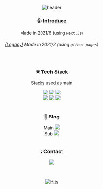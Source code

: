 <div align=center>
  
  <!-- https://github.com/kyechan99/capsule-render -->
  ![header](https://capsule-render.vercel.app/api?type=waving&color=21bcff&height=200&section=header&text=Hyeonsu%20Jung&fontSize=70&fontColor=0c2e3d)

  ### 👍  [Introduce](https://hyeonsu-jung.vercel.app/)  </h3>
  Made in 2021/6 (using `Next.Js`)
  
  ###### [(Legacy)](https://junghyeonsu.github.io/introduce-myself/) Made in 2021/2 (using `github-pages`)
  
  <!-- #### 🔥Now working at [HayanMind](https://hayanmind.com/) -->
  <br />
  <!-- https://simpleicons.org/ 아이콘 -->
  <!-- https://shields.io/ 라벨 -->
  <h3>⚒️ Tech Stack</h3>
  <p> Stacks used as main </p>

  <img src="https://img.shields.io/badge/HTML5-E34F26?style=flat-square&logo=HTML5&logoColor=white"/>
  <img src="https://img.shields.io/badge/CSS3-1572B6?style=flat-square&logo=CSS3&logoColor=white"/>
  <img src="https://img.shields.io/badge/JavaScript-F7DF1E?style=flat-square&logo=JavaScript&logoColor=white"/>
  <br/>
  <img src="https://img.shields.io/badge/React-61DAFB?style=flat-square&logo=React&logoColor=white"/>
  <img src="https://img.shields.io/badge/TypeScript-3178C6?style=flat-square&logo=TypeScript&logoColor=white"/>
  <img src="https://img.shields.io/badge/Next.js-000000?style=flat-square&logo=Next.js&logoColor=white"/>
  
  <br />
  <br />
  
  <h3>👱 Blog</h3>
  Main
  <a href="https://junghyeonsu.tistory.com/">
    <img src="https://img.shields.io/badge/TiStory-gray?style=flat-square&logo=TV%20Time&logoColor=white&link=https://junghyeonsu.tistory.com/"/>
  </a>
  <br />
  Sub
  <a href="https://velog.io/@junghyeonsu">
    <img src="https://img.shields.io/badge/Velog-11B48A?style=flat-square&logo=Vimeo&logoColor=white&link=https://velog.io/@junghyeonsu"/>
  </a>
 

    
  <br />
  <br />
    
  <h3>📞 Contact </h3>
  <a href="mailto:jung660317@naver.com"><img src="https://img.shields.io/badge/Naver-03C75A?style=flat-square&logo=Naver&logoColor=white&link=jung660317@naver.com"/>
  
  <br />
  <br />
  <br />
    
  [![Hits](https://hits.seeyoufarm.com/api/count/incr/badge.svg?url=https%3A%2F%2Fgithub.com%2Fjunghyeonsu&count_bg=%2323D4FF&title_bg=%23555555&icon=&icon_color=%23E7E7E7&title=hits&edge_flat=false)](https://hits.seeyoufarm.com)
  
</div>


